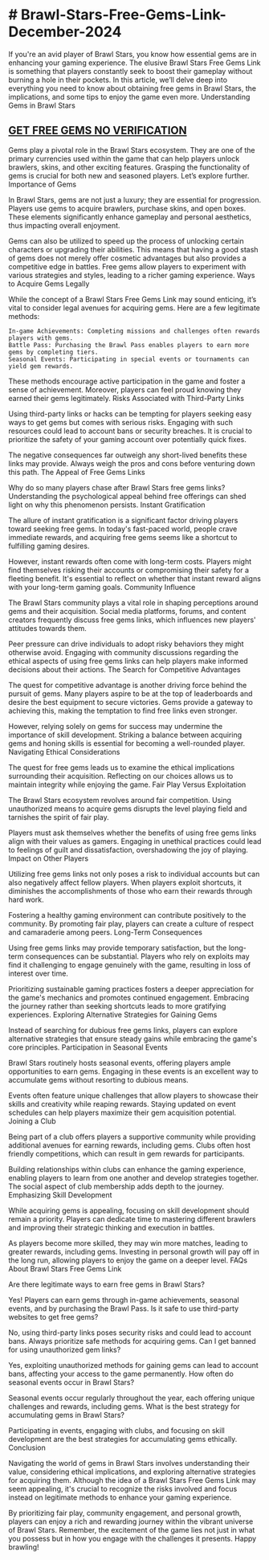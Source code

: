 <h1># Brawl-Stars-Free-Gems-Link-December-2024</h1>
If you're an avid player of Brawl Stars, you know how essential gems are in enhancing your gaming experience. The elusive Brawl Stars Free Gems Link is something that players constantly seek to boost their gameplay without burning a hole in their pockets. In this article, we’ll delve deep into everything you need to know about obtaining free gems in Brawl Stars, the implications, and some tips to enjoy the game even more.
Understanding Gems in Brawl Stars

<h2><a href="https://allresources.xyz/brawlstars.html/">GET FREE GEMS NO VERIFICATION</a></h2>

Gems play a pivotal role in the Brawl Stars ecosystem. They are one of the primary currencies used within the game that can help players unlock brawlers, skins, and other exciting features. Grasping the functionality of gems is crucial for both new and seasoned players. Let’s explore further.
Importance of Gems

In Brawl Stars, gems are not just a luxury; they are essential for progression. Players use gems to acquire brawlers, purchase skins, and open boxes. These elements significantly enhance gameplay and personal aesthetics, thus impacting overall enjoyment.

Gems can also be utilized to speed up the process of unlocking certain characters or upgrading their abilities. This means that having a good stash of gems does not merely offer cosmetic advantages but also provides a competitive edge in battles. Free gems allow players to experiment with various strategies and styles, leading to a richer gaming experience.
Ways to Acquire Gems Legally

While the concept of a Brawl Stars Free Gems Link may sound enticing, it’s vital to consider legal avenues for acquiring gems. Here are a few legitimate methods:

    In-game Achievements: Completing missions and challenges often rewards players with gems.
    Battle Pass: Purchasing the Brawl Pass enables players to earn more gems by completing tiers.
    Seasonal Events: Participating in special events or tournaments can yield gem rewards.

These methods encourage active participation in the game and foster a sense of achievement. Moreover, players can feel proud knowing they earned their gems legitimately.
Risks Associated with Third-Party Links

Using third-party links or hacks can be tempting for players seeking easy ways to get gems but comes with serious risks. Engaging with such resources could lead to account bans or security breaches. It is crucial to prioritize the safety of your gaming account over potentially quick fixes.

The negative consequences far outweigh any short-lived benefits these links may provide. Always weigh the pros and cons before venturing down this path.
The Appeal of Free Gems Links

Why do so many players chase after Brawl Stars free gems links? Understanding the psychological appeal behind free offerings can shed light on why this phenomenon persists.
Instant Gratification

The allure of instant gratification is a significant factor driving players toward seeking free gems. In today's fast-paced world, people crave immediate rewards, and acquiring free gems seems like a shortcut to fulfilling gaming desires.

However, instant rewards often come with long-term costs. Players might find themselves risking their accounts or compromising their safety for a fleeting benefit. It's essential to reflect on whether that instant reward aligns with your long-term gaming goals.
Community Influence

The Brawl Stars community plays a vital role in shaping perceptions around gems and their acquisition. Social media platforms, forums, and content creators frequently discuss free gems links, which influences new players' attitudes towards them.

Peer pressure can drive individuals to adopt risky behaviors they might otherwise avoid. Engaging with community discussions regarding the ethical aspects of using free gems links can help players make informed decisions about their actions.
The Search for Competitive Advantages

The quest for competitive advantage is another driving force behind the pursuit of gems. Many players aspire to be at the top of leaderboards and desire the best equipment to secure victories. Gems provide a gateway to achieving this, making the temptation to find free links even stronger.

However, relying solely on gems for success may undermine the importance of skill development. Striking a balance between acquiring gems and honing skills is essential for becoming a well-rounded player.
Navigating Ethical Considerations

The quest for free gems leads us to examine the ethical implications surrounding their acquisition. Reflecting on our choices allows us to maintain integrity while enjoying the game.
Fair Play Versus Exploitation

The Brawl Stars ecosystem revolves around fair competition. Using unauthorized means to acquire gems disrupts the level playing field and tarnishes the spirit of fair play.

Players must ask themselves whether the benefits of using free gems links align with their values as gamers. Engaging in unethical practices could lead to feelings of guilt and dissatisfaction, overshadowing the joy of playing.
Impact on Other Players

Utilizing free gems links not only poses a risk to individual accounts but can also negatively affect fellow players. When players exploit shortcuts, it diminishes the accomplishments of those who earn their rewards through hard work.

Fostering a healthy gaming environment can contribute positively to the community. By promoting fair play, players can create a culture of respect and camaraderie among peers.
Long-Term Consequences

Using free gems links may provide temporary satisfaction, but the long-term consequences can be substantial. Players who rely on exploits may find it challenging to engage genuinely with the game, resulting in loss of interest over time.

Prioritizing sustainable gaming practices fosters a deeper appreciation for the game's mechanics and promotes continued engagement. Embracing the journey rather than seeking shortcuts leads to more gratifying experiences.
Exploring Alternative Strategies for Gaining Gems

Instead of searching for dubious free gems links, players can explore alternative strategies that ensure steady gains while embracing the game's core principles.
Participation in Seasonal Events

Brawl Stars routinely hosts seasonal events, offering players ample opportunities to earn gems. Engaging in these events is an excellent way to accumulate gems without resorting to dubious means.

Events often feature unique challenges that allow players to showcase their skills and creativity while reaping rewards. Staying updated on event schedules can help players maximize their gem acquisition potential.
Joining a Club

Being part of a club offers players a supportive community while providing additional avenues for earning rewards, including gems. Clubs often host friendly competitions, which can result in gem rewards for participants.

Building relationships within clubs can enhance the gaming experience, enabling players to learn from one another and develop strategies together. The social aspect of club membership adds depth to the journey.
Emphasizing Skill Development

While acquiring gems is appealing, focusing on skill development should remain a priority. Players can dedicate time to mastering different brawlers and improving their strategic thinking and execution in battles.

As players become more skilled, they may win more matches, leading to greater rewards, including gems. Investing in personal growth will pay off in the long run, allowing players to enjoy the game on a deeper level.
FAQs About Brawl Stars Free Gems Link

Are there legitimate ways to earn free gems in Brawl Stars?

Yes! Players can earn gems through in-game achievements, seasonal events, and by purchasing the Brawl Pass.
Is it safe to use third-party websites to get free gems?

No, using third-party links poses security risks and could lead to account bans. Always prioritize safe methods for acquiring gems.
Can I get banned for using unauthorized gem links?

Yes, exploiting unauthorized methods for gaining gems can lead to account bans, affecting your access to the game permanently.
How often do seasonal events occur in Brawl Stars?

Seasonal events occur regularly throughout the year, each offering unique challenges and rewards, including gems.
What is the best strategy for accumulating gems in Brawl Stars?

Participating in events, engaging with clubs, and focusing on skill development are the best strategies for accumulating gems ethically.
Conclusion

Navigating the world of gems in Brawl Stars involves understanding their value, considering ethical implications, and exploring alternative strategies for acquiring them. Although the idea of a Brawl Stars Free Gems Link may seem appealing, it's crucial to recognize the risks involved and focus instead on legitimate methods to enhance your gaming experience.

By prioritizing fair play, community engagement, and personal growth, players can enjoy a rich and rewarding journey within the vibrant universe of Brawl Stars. Remember, the excitement of the game lies not just in what you possess but in how you engage with the challenges it presents. Happy brawling!
